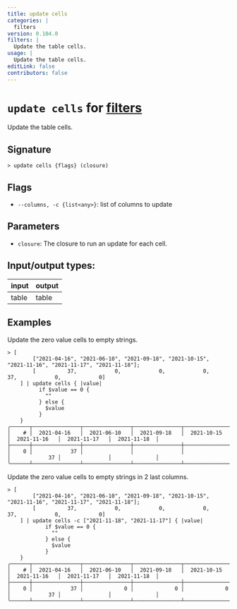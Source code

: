 ```yaml
---
title: update cells
categories: |
  filters
version: 0.104.0
filters: |
  Update the table cells.
usage: |
  Update the table cells.
editLink: false
contributors: false
---
```

<!-- This file is automatically generated. Please edit the command in https://github.com/nushell/nushell instead. -->

# `update cells` for [filters](/commands/categories/filters.md)

<div class='command-title'>Update the table cells.</div>

## Signature

```> update cells {flags} (closure)```

## Flags

 -  `--columns, -c {list<any>}`: list of columns to update

## Parameters

 -  `closure`: The closure to run an update for each cell.


## Input/output types:

| input | output |
| ----- | ------ |
| table | table  |
## Examples

Update the zero value cells to empty strings.
```nu
> [
        ["2021-04-16", "2021-06-10", "2021-09-18", "2021-10-15", "2021-11-16", "2021-11-17", "2021-11-18"];
        [          37,            0,            0,            0,           37,            0,            0]
    ] | update cells { |value|
          if $value == 0 {
            ""
          } else {
            $value
          }
    }
╭──────┬───────────────┬───────────────┬───────────────┬───────────────┬───────────────┬───────────────┬──────────────╮
│    # │  2021-04-16   │  2021-06-10   │  2021-09-18   │  2021-10-15   │  2021-11-16   │  2021-11-17   │  2021-11-18  │
├──────┼───────────────┼───────────────┼───────────────┼───────────────┼───────────────┼───────────────┼──────────────┤
│    0 │            37 │               │               │               │            37 │               │              │
╰──────┴───────────────┴───────────────┴───────────────┴───────────────┴───────────────┴───────────────┴──────────────╯

```

Update the zero value cells to empty strings in 2 last columns.
```nu
> [
        ["2021-04-16", "2021-06-10", "2021-09-18", "2021-10-15", "2021-11-16", "2021-11-17", "2021-11-18"];
        [          37,            0,            0,            0,           37,            0,            0]
    ] | update cells -c ["2021-11-18", "2021-11-17"] { |value|
            if $value == 0 {
              ""
            } else {
              $value
            }
    }
╭──────┬───────────────┬───────────────┬───────────────┬───────────────┬───────────────┬───────────────┬──────────────╮
│    # │  2021-04-16   │  2021-06-10   │  2021-09-18   │  2021-10-15   │  2021-11-16   │  2021-11-17   │  2021-11-18  │
├──────┼───────────────┼───────────────┼───────────────┼───────────────┼───────────────┼───────────────┼──────────────┤
│    0 │            37 │             0 │             0 │             0 │            37 │               │              │
╰──────┴───────────────┴───────────────┴───────────────┴───────────────┴───────────────┴───────────────┴──────────────╯

```
